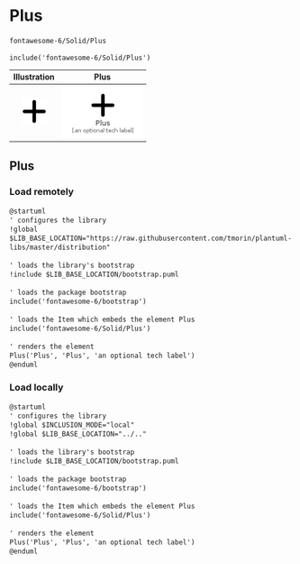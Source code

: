 # Plus


```text
fontawesome-6/Solid/Plus
```

```text
include('fontawesome-6/Solid/Plus')
```



| Illustration | Plus |
| :---: | :---: |
| ![illustration for Illustration](../../fontawesome-6/Solid/Plus.png) | ![illustration for Plus](../../fontawesome-6/Solid/Plus.Local.png) |




## Plus

### Load remotely
```plantuml
@startuml
' configures the library
!global $LIB_BASE_LOCATION="https://raw.githubusercontent.com/tmorin/plantuml-libs/master/distribution"

' loads the library's bootstrap
!include $LIB_BASE_LOCATION/bootstrap.puml

' loads the package bootstrap
include('fontawesome-6/bootstrap')

' loads the Item which embeds the element Plus
include('fontawesome-6/Solid/Plus')

' renders the element
Plus('Plus', 'Plus', 'an optional tech label')
@enduml
```

### Load locally
```plantuml
@startuml
' configures the library
!global $INCLUSION_MODE="local"
!global $LIB_BASE_LOCATION="../.."

' loads the library's bootstrap
!include $LIB_BASE_LOCATION/bootstrap.puml

' loads the package bootstrap
include('fontawesome-6/bootstrap')

' loads the Item which embeds the element Plus
include('fontawesome-6/Solid/Plus')

' renders the element
Plus('Plus', 'Plus', 'an optional tech label')
@enduml
```


